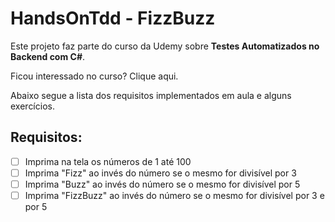 # HandsOnTdd - FizzBuzz

Este projeto faz parte do curso da Udemy sobre **Testes Automatizados no Backend com C#**.

Ficou interessado no curso? Clique aqui.

Abaixo segue a lista dos requisitos implementados em aula e alguns exercícios.

## Requisitos:

- [ ] Imprima na tela os números de 1 até 100
- [ ] Imprima "Fizz" ao invés do número se o mesmo for divisível por 3
- [ ] Imprima "Buzz" ao invés do número se o mesmo for divisível por 5
- [ ] Imprima "FizzBuzz" ao invés do número se o mesmo for divisível por 3 e por 5

